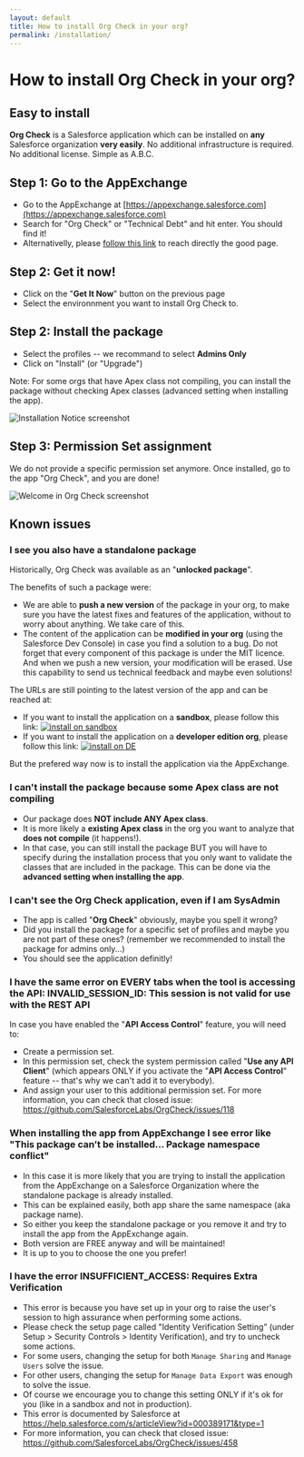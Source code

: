 ```yaml
---
layout: default
title: How to install Org Check in your org?
permalink: /installation/
---
```


# How to install Org Check in your org?


## Easy to install

**Org Check** is a Salesforce application which can be installed on **any** Salesforce organization **very easily**. No additional infrastructure is required. No additional license. Simple as A.B.C.


## Step 1: Go to the AppExchange

- Go to the AppExchange at [https://appexchange.salesforce.com](https://appexchange.salesforce.com)
- Search for "Org Check" or "Technical Debt" and hit enter. You should find it!
- Alternativelly, please [follow this link](https://sfdc.co/OrgCheck-InstallToday-AppExchange) to reach directly the good page.

## Step 2: Get it now!

- Click on the "**Get It Now**" button on the previous page
- Select the environnment you want to install Org Check to.



## Step 2: Install the package

- Select the profiles -- we recommand to select **Admins Only**
- Click on "Install" (or "Upgrade")

Note: For some orgs that have Apex class not compiling, you can install the package without checking Apex classes (advanced setting when installing the app).

![Installation Notice screenshot](../images/screenshots/OrgCheck-Screenshot-Install.png)


## Step 3: Permission Set assignment

We do not provide a specific permission set anymore.
Once installed, go to the app "Org Check", and you are done!

![Welcome in Org Check screenshot](../images/screenshots/OrgCheck-Screenshot-Home.png)

## Known issues

### I see you also have a standalone package

Historically, Org Check was available as an "**unlocked package**".

The benefits of such a package were:
- We are able to **push a new version** of the package in your org, to make sure you have the latest fixes and features of the application, without to worry about anything. We take care of this.
- The content of the application can be **modified in your org** (using the Salesforce Dev Console) in case you find a solution to a bug. Do not forget that every component of this package is under the MIT licence. And when we push a new version, your modification will be erased. Use this capability to send us technical feedback and maybe even solutions!

The URLs are still pointing to the latest version of the app and can be reached at:
- If you want to install the application on a **sandbox**, please follow this link: [![install on sandbox](../assets/pngs/Install-SDBX.png)](https://sfdc.co/OrgCheck-InstallToday-SDB)
- If you want to install the application on a **developer edition org**, please follow this link: [![install on DE](../assets/pngs/Install-DevEdition.png)](https://sfdc.co/OrgCheck-InstallToday-DE)

But the prefered way now is to install the application via the AppExchange.

### I can't install the package because some Apex class are not compiling
 - Our package does **NOT include ANY Apex class**.
 - It is more likely a **existing Apex class** in the org you want to analyze that **does not compile** (it happens!).
 - In that case, you can still install the package BUT you will have to specify during the installation process that you only want to validate the classes that are included in the package. This can be done via the **advanced setting when installing the app**.

### I can't see the Org Check application, even if I am SysAdmin
 - The app is called "**Org Check**" obviously, maybe you spell it wrong?
 - Did you install the package for a specific set of profiles and maybe you are not part of these ones? (remember we recommended to install the package for admins only...)
 - You should see the application definitly!

### I have the same error on EVERY tabs when the tool is accessing the API: INVALID_SESSION_ID: This session is not valid for use with the REST API 
In case you have enabled the "**API Access Control**" feature, you will need to:
 - Create a permission set.
 - In this permission set, check the system permission called "**Use any API Client**" (which appears ONLY if you activate the "**API Access Control**" feature -- that's why we can't add it to everybody).
 - And assign your user to this additional permission set.
For more information, you can check that closed issue: https://github.com/SalesforceLabs/OrgCheck/issues/118

### When installing the app from AppExchange I see error like "This package can’t be installed... Package namespace conflict"
- In this case it is more likely that you are trying to install the application from the AppExchange on a Salesforce Organization where the standalone package is already installed.
- This can be explained easily, both app share the same namespace (aka package name).
- So either you keep the standalone package or you remove it and try to install the app from the AppExchange again.
- Both version are FREE anyway and will be maintained!
- It is up to you to choose the one you prefer!

### I have the error INSUFFICIENT_ACCESS: Requires Extra Verification
- This error is because you have set up in your org to raise the user's session to high assurance when performing some actions.
- Please check the setup page called "Identity Verification Setting” (under Setup > Security Controls > Identity Verification), and try to uncheck some actions.
- For some users, changing the setup for both `Manage Sharing` and `Manage Users` solve the issue.
- For other users, changing the setup for `Manage Data Export` was enough to solve the issue.
- Of course we encourage you to change this setting ONLY if it's ok for you (like in a sandbox and not in production).
- This error is documented by Salesforce at https://help.salesforce.com/s/articleView?id=000389171&type=1
- For more information, you can check that closed issue: https://github.com/SalesforceLabs/OrgCheck/issues/458

